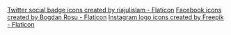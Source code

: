 [Twitter social badge icons created by riajulislam - Flaticon](https://www.flaticon.com/free-icons/twitter-social-badge)
[Facebook icons created by Bogdan Rosu - Flaticon](https://www.flaticon.com/free-icons/facebook)
[Instagram logo icons created by Freepik - Flaticon](https://www.flaticon.com/free-icons/instagram-logo)